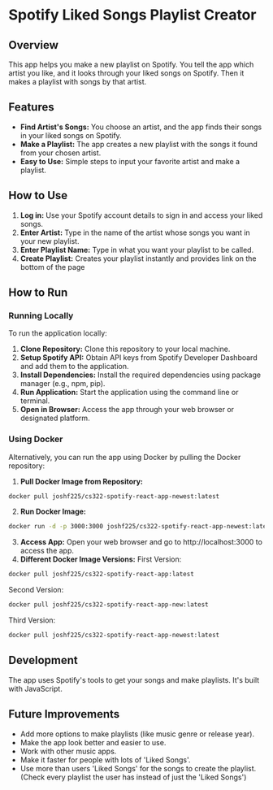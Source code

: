 # Spotify Liked Songs Playlist Creator

## Overview

This app helps you make a new playlist on Spotify. You tell the app which artist you like, and it looks through your liked songs on Spotify. Then it makes a playlist with songs by that artist.

## Features

- **Find Artist's Songs:** You choose an artist, and the app finds their songs in your liked songs on Spotify.
- **Make a Playlist:** The app creates a new playlist with the songs it found from your chosen artist.
- **Easy to Use:** Simple steps to input your favorite artist and make a playlist.

## How to Use

1. **Log in:** Use your Spotify account details to sign in and access your liked songs.
2. **Enter Artist:** Type in the name of the artist whose songs you want in your new playlist.
3. **Enter Playlist Name:** Type in what you want your playlist to be called.
4. **Create Playlist:** Creates your playlist instantly and provides link on the bottom of the page

## How to Run

### Running Locally

To run the application locally:

1. **Clone Repository:** Clone this repository to your local machine.
2. **Setup Spotify API:** Obtain API keys from Spotify Developer Dashboard and add them to the application.
3. **Install Dependencies:** Install the required dependencies using package manager (e.g., npm, pip).
4. **Run Application:** Start the application using the command line or terminal.
5. **Open in Browser:** Access the app through your web browser or designated platform.

### Using Docker

Alternatively, you can run the app using Docker by pulling the Docker repository:

1. **Pull Docker Image from Repository:**
```bash
docker pull joshf225/cs322-spotify-react-app-newest:latest
```

2. **Run Docker Image:**
```bash
docker run -d -p 3000:3000 joshf225/cs322-spotify-react-app-newest:latest
```


3. **Access App:** Open your web browser and go to http://localhost:3000 to access the app.
4. **Different Docker Image Versions:**
First Version:
```bash
docker pull joshf225/cs322-spotify-react-app:latest
```
Second Version:
```bash
docker pull joshf225/cs322-spotify-react-app-new:latest
```
Third Version:
```bash
docker pull joshf225/cs322-spotify-react-app-newest:latest
```
## Development

The app uses Spotify's tools to get your songs and make playlists. It's built with JavaScript.


## Future Improvements

- Add more options to make playlists (like music genre or release year).
- Make the app look better and easier to use.
- Work with other music apps.
- Make it faster for people with lots of 'Liked Songs'.
- Use more than users 'Liked Songs' for the songs to create the playlist. (Check every playlist the user has instead of just the 'Liked Songs')

